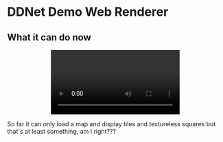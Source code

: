 # DDNet Demo Web Renderer

## What it can do now
<div align="center">

![Recording of da thing](images/pog.mp4)

</div>
So far it can only load a map and display tiles and textureless squares but that's at least something, am I right???
